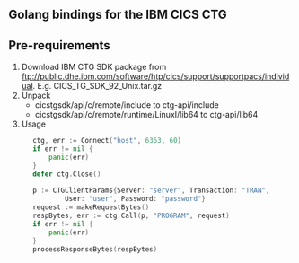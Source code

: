 ## Golang bindings for the IBM CICS CTG

## Pre-requirements
  1. Download IBM CTG SDK package from ftp://public.dhe.ibm.com/software/htp/cics/support/supportpacs/individual. E.g. CICS_TG_SDK_92_Unix.tar.gz
  2. Unpack 
     - cicstgsdk/api/c/remote/include to ctg-api/include
     - cicstgsdk/api/c/remote/runtime/LinuxI/lib64 to ctg-api/lib64
  3. Usage 
  ```go
        ctg, err := Connect("host", 6363, 60)
    	if err != nil {
    		panic(err)
    	}
    	defer ctg.Close()
    
       	p := CTGClientParams{Server: "server", Transaction: "TRAN", 
                User: "user", Password: "password"}
    	request := makeRequestBytes()
        respBytes, err := ctg.Call(p, "PROGRAM", request)
    	if err != nil {
    		panic(err)
    	}
        processResponseBytes(respBytes)
```   
   